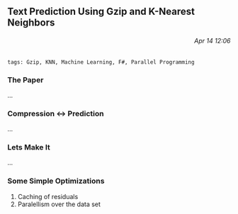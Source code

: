 ## Text Prediction Using Gzip and K-Nearest Neighbors
###### *<div style="text-align:right">Apr 14 12:06</div>*

```tags: Gzip, KNN, Machine Learning, F#, Parallel Programming```

### The Paper
...

### Compression <-> Prediction
...

### Lets Make It
...

### Some Simple Optimizations

1. Caching of residuals
1. Paralellism over the data set
